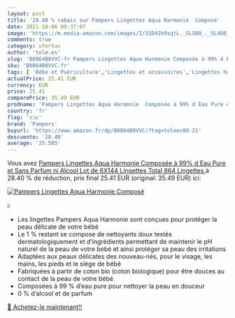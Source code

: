 ```yaml
---
layout: post
title: '28.40 % rabais sur Pampers Lingettes Aqua Harmonie  Composé'
date: 2021-10-06 09:37:07
image: 'https://m.media-amazon.com/images/I/31D41b9sqtL._SL500_._SL400_.jpg'
comments: true
category: ofertas
author: 'tole.es'
slug: 'B0864B8VVC-fr Pampers Lingettes Aqua Harmonie Composée à 99% d Eau Pure...'
sku: 'B0864B8VVC-fr'
tags: [ 'Bébé et Puériculture','Lingettes et accessoires','Lingettes humides','Toilette de bébé','pampers', ]
actualPrice: 25.41 EUR
currency: EUR
price: 25.41
comparePrice: 35.49 EUR
prodname: 'Pampers Lingettes Aqua Harmonie  Composée à 99% d Eau Pure et Sans Parfum ni Alcool  Lot de 6X144 Lingettes  Total 864 Lingettes '
country: 'fr'
flag: '🇫🇷'
brand: 'Pampers'
buyurl: 'https://www.amazon.fr/dp/B0864B8VVC/?tag=tolees0d-21'
descuento: '28.40'
average: '25.505'
---
```


Vous avez [Pampers Lingettes Aqua Harmonie  Composée à 99% d Eau Pure et Sans Parfum ni Alcool  Lot de 6X144 Lingettes  Total 864 Lingettes ](https://www.amazon.fr/dp/B0864B8VVC/?tag=tolees0d-21)  à  28.40 % de réduction, prix final  25.41 EUR (original: 35.49 EUR) ici:

[![Pampers Lingettes Aqua Harmonie  Composé](https://m.media-amazon.com/images/I/31D41b9sqtL._SL500_._SL400_.jpg)](https://www.amazon.fr/dp/B0864B8VVC/?tag=tolees0d-21)

ℹ️:

- Les lingettes Pampers Aqua Harmonie sont conçues pour protéger la peau délicate de votre bébé
- Le 1 % restant se compose de nettoyants doux testés dermatologiquement et d’ingrédients permettant de maintenir le pH naturel de la peau de votre bébé et ainsi protéger sa peau des irritations
- Adaptées aux peaux délicates des nouveau-nés, pour le visage, les mains, les pieds et le siège de bébé
- Fabriquées à partir de coton bio (coton biologique) pour être douces au contact de la peau de votre bébé
- Composées à 99 % d’eau pure pour nettoyer la peau en douceur
- 0 % d’alcool et de parfum

[🛒 Achetez-le maintenant!!](https://www.amazon.fr/dp/B0864B8VVC/?tag=tolees0d-21)
